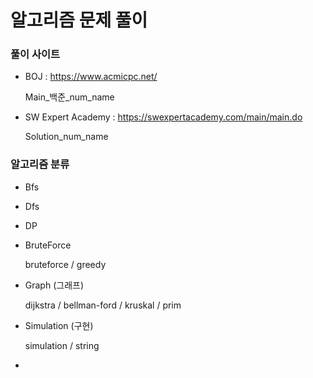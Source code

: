 # 알고리즘 문제 풀이

### 풀이 사이트

- BOJ : https://www.acmicpc.net/

  Main\_백준\_num\_name

- SW Expert Academy : https://swexpertacademy.com/main/main.do

  Solution\_num\_name



### 알고리즘 분류

- Bfs
- Dfs
- DP
- BruteForce

  bruteforce / greedy

- Graph (그래프)

  dijkstra / bellman-ford / kruskal / prim

- Simulation (구현)

  simulation / string
- 
